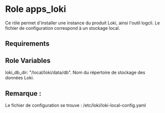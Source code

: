 Role apps_loki
=========

Ce rôle permet d'installer une instance du produit Loki, ainsi l'outil logcli. Le fichier de configuration correspond à un stockage local.

Requirements
------------


Role Variables
--------------
loki_db_dir: "/local/loki/data/db". Nom du répertoire de stockage des données Loki.

Remarque :
----------
Le fichier de configuration se trouve : /etc/loki/loki-local-config.yaml